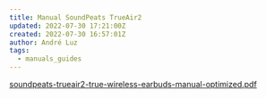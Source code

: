 ```yaml
---
title: Manual SoundPeats TrueAir2
updated: 2022-07-30 17:21:00Z
created: 2022-07-30 16:57:01Z
author: André Luz
tags:
  - manuals_guides
---
```


[soundpeats-trueair2-true-wireless-earbuds-manual-optimized.pdf](soundpeats-trueair2-true-wireles)